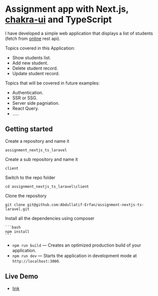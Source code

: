 # Assignment app with Next.js, [chakra-ui](https://github.com/chakra-ui/chakra-ui) and TypeScript

I have developed a simple web application that displays a list of students (fetch from [online](https://pmisndc.gov.af/erfan_websites/laravel_api/student_list) rest api). 

Topics covered in this Application:

- Show students list.
- Add new student.
- Delete student record.
- Update student record.

Topics that will be covered in future examples:

- Authentication.
- SSR or SSG.
- Server side pagniation.
- React Query.
- .....


## Getting started 

Create a repository and name it 
    
    assignment_nextjs_ts_laravel

Create a sub repository and name it 
    
    client

Switch to the repo folder

    cd assignment_nextjs_ts_laravel\client

Clone the repository

    git clone git@github.com:Abdullatif-Erfan/assignment-nextjs-ts-laravel.git

Install all the dependencies using composer

    ```bash
    npm install
    ```

- `npm run build` — Creates an optimized production build of your application.
- `npm run dev` — Starts the application in development mode at `http://localhost:3000`.

## Live Demo
- [link](assignment-nextjs-ts-laravel.vercel.app)